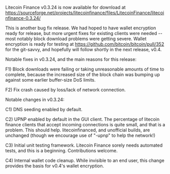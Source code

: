 Litecoin Finance v0.3.24 is now available for download at
https://sourceforge.net/projects/litecoinfinance/files/LitecoinFinance/litecoinfinance-0.3.24/

This is another bug fix release.  We had hoped to have wallet encryption ready for release, but more urgent fixes for existing clients were needed -- most notably block download problems were getting severe.  Wallet encryption is ready for testing at https://github.com/bitcoin/bitcoin/pull/352 for the git-savvy, and hopefully will follow shortly in the next release, v0.4.

Notable fixes in v0.3.24, and the main reasons for this release:

F1) Block downloads were failing or taking unreasonable amounts of time to complete, because the increased size of the block chain was bumping up against some earlier buffer-size DoS limits.

F2) Fix crash caused by loss/lack of network connection.

Notable changes in v0.3.24:

C1) DNS seeding enabled by default.

C2) UPNP enabled by default in the GUI client.  The percentage of litecoin finance clients that accept incoming connections is quite small, and that is a problem.  This should help.  litecoinfinanced, and unofficial builds, are unchanged (though we encourage use of "-upnp" to help the network!)

C3) Initial unit testing framework.  Litecoin Finance sorely needs automated tests, and this is a beginning.  Contributions welcome.

C4) Internal wallet code cleanup.  While invisible to an end user, this change provides the basis for v0.4's wallet encryption.
